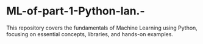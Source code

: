# ML-of-part-1-Python-lan.-
This repository covers the fundamentals of Machine Learning using Python, focusing on essential concepts, libraries, and hands-on examples.
